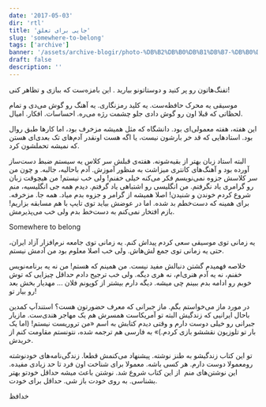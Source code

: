 ```yaml
---
date: '2017-05-03'
dir: 'rtl'
title: 'جایی برای تعلق'
slug: 'somewhere-to-belong'
tags: ['archive']
banner: '/assets/archive-blogir/photo-%DB%B2%DB%B0%DB%B1%DB%B7-%DB%B0%DB%B5-%DB%B0%DB%B2-%DB%B2%DB%B3-%DB%B1%DB%B4-%DB%B5%DB%B6.jpg'
draft: false
description: ''
---
```


تفنگ‌هاتون رو پر کنید و‌ دوستاتونو بیارید .
این بامزه‌ست که ببازی و تظاهر کنی!

موسیقی یه محرک حافظه‌ست. یه کلید رمزنگاری. یه آهنگ رو‌ گوش می‌دی و تمام لحظاتی که قبلا اون رو گوش دادی جلو چشمت رژه می‌ره. احساسات. افکار. امیال.

این هفته، هفته معمولی‌ای بود. دانشگاه که مثل همیشه مزخرف بود، اما کارها طبق روال بود. استادهایی که قد خر بارشون نیست، یا اگه هست اونقدر آدم‌های تک بعدی‌ای هستن که نمیشه تحملشون کرد.

البته استاد زبان بهتر از بقیه‌شونه. هفته‌ی قبلش سر کلاس یه سیستم ضبط دست‌ساز آورده بود و آهنگ‌های کانتری میزاشت به منظور آموزش. آدم باحالیه، جالبه. و چون من سر کلاسش جزوه نمی‌نویسم فکر می‌کنه خیلی خفنم! ولی خب نیستم! من هیچوقت زبان رو گرامری یاد نگرفتم. من انگلیسی رو اشتباهی یاد گرفتم. دیدم همه جی انگلیسیه، منم شروع کردم خوندن و شنیدن! اصلا همیشه از گرامر و جزوه بدم میاد. همه جا. مزخرفه. برای همینه که دست‌خطم بد شده. اما در عوضش بیاید توی تایپ با هم مسابقه بزاریم! بازم افتخار نمی‌کنم به دست‌خط بدم ولی خب می‌پذیرمش.

Somewhere to belong

یه زمانی توی موسیقی سعی کردم پیداش کنم. یه زمانی توی جامعه نرم‌افزار آزاد ایران، حتی یه زمانی توی جمع لش‌هاش. ولی خب اصلا معلوم بود من آدمش نیستم.

خلاصه فهمیدم گشتن دنبالش مفید نیست. من همینم که هستم! من نه یه برنامه‌نویس خفنم، نه یه آدم هنری‌ام، نه هری دیگه.
ولی خب ترجیح دادم حداقل چیزایی که توش خوبم رو ادامه بدم ببینم چی میشه.
دیگه دارم بیشتر از کوپونم فلان ... مهدیار بخش بعد رو بیار تو!

در مورد ماز می‌خواستم بگم. ماز جبرانی که معرف حضورتون هست؟ استندآپ کمدین باحال ایرانیی که زندگیش البته تو آمریکاست همسرش هم یک مهاجر هندی‌ست. مازیار جبرانی رو خیلی دوست دارم و وقتی دیدم کتابش به اسم «من تروریست نیستم! (اما یک بار تو تلوزیون نقششو بازی کردم.)» به فارسی هم ترجمه شده، نتونستم مقاومت کنم از خریدش.

تو این کتاب زندگیشو به طنز نوشته. پیشنهاد می‌کنمش قطعا. زندگی‌نامه‌های خودنوشته رو‌معمولا دوست دارم. هر کسی باشه. معمولا برای شناخت اون فرد تا حد زیادی مفیده.
این نوشتن‌های منم  از این کتاب شروع شد. نوشتن باعث میشه حداقل خودتو بهتر بشناسی. به روی خودت باز شی. حداقل برای خودت.

خدافظ
